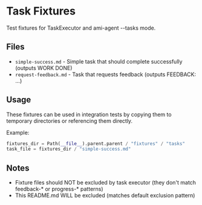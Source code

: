 # Task Fixtures

Test fixtures for TaskExecutor and ami-agent --tasks mode.

## Files

- `simple-success.md` - Simple task that should complete successfully (outputs WORK DONE)
- `request-feedback.md` - Task that requests feedback (outputs FEEDBACK: ...)

## Usage

These fixtures can be used in integration tests by copying them to temporary directories or referencing them directly.

Example:
```python
fixtures_dir = Path(__file__).parent.parent / "fixtures" / "tasks"
task_file = fixtures_dir / "simple-success.md"
```

## Notes

- Fixture files should NOT be excluded by task executor (they don't match feedback-* or progress-* patterns)
- This README.md WILL be excluded (matches default exclusion pattern)
